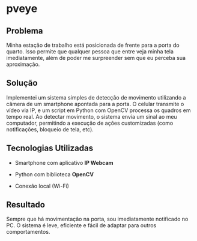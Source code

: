 # pveye

## Problema

Minha estação de trabalho está posicionada de frente para a porta do quarto. Isso permite que qualquer pessoa que entre veja minha tela imediatamente, além de poder me surpreender sem que eu perceba sua aproximação.

## Solução

Implementei um sistema simples de detecção de movimento utilizando a câmera de um smartphone apontada para a porta. O celular transmite o vídeo via IP, e um script em Python com OpenCV processa os quadros em tempo real. Ao detectar movimento, o sistema envia um sinal ao meu computador, permitindo a execução de ações customizadas (como notificações, bloqueio de tela, etc).

## Tecnologias Utilizadas

- Smartphone com aplicativo **IP Webcam**
    
- Python com biblioteca **OpenCV**
    
- Conexão local (Wi-Fi)
    

## Resultado

Sempre que há movimentação na porta, sou imediatamente notificado no PC. O sistema é leve, eficiente e fácil de adaptar para outros comportamentos.